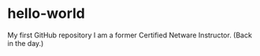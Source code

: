 # hello-world
My first GitHub repository
I am a former Certified Netware Instructor. (Back in the day.)
